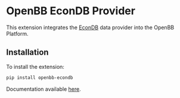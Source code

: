 # OpenBB EconDB Provider

This extension integrates the [EconDB](https://econdb.com/) data provider into the OpenBB Platform.

## Installation

To install the extension:

```bash
pip install openbb-econdb
```

Documentation available [here](https://docs.openbb.co/platform/developer_guide/contributing).
